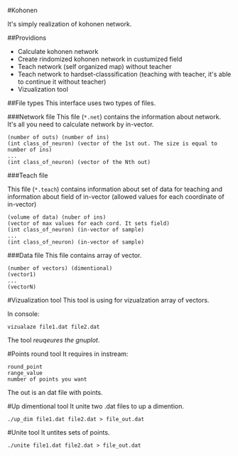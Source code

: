 #Kohonen

It's simply realization of kohonen network.

##Providions

 * Calculate kohonen network
 * Create rindomized kohonen network in custumized field
 * Teach network (self organized map) without teacher
 * Teach network to hardset-classsification (teaching with teacher, it's able to continue it without teacher)
 * Vizualization tool

##File types
This interface uses two types of files.

###Network file
This file (`*.net`) contains the information about network. It's all you need to calculate network by in-vector.

```
(number of outs) (number of ins)
(int class_of_neuron) (vector of the 1st out. The size is equal to number of ins)
...
(int class_of_neuron) (vector of the Nth out)
```

###Teach file

This file (`*.teach`) contains information about set of data for teaching and information about field of in-vector (allowed values for each coordinate of in-vector)

```
(volume of data) (nuber of ins)
(vector of max values for each cord. It sets field)
(int class_of_neuron) (in-vector of sample)
...
(int class_of_neuron) (in-vector of sample)
```

###Data file
This file contains array of vector.
```
(number of vectors) (dimentional)
(vector1)
...
(vectorN)
```

#Vizualization tool
This tool is using for vizualzation array of vectors. 

In console:
```
vizualaze file1.dat file2.dat
```

The tool *reuqeures the gnuplot*.

#Points round tool
It requires in instream: 
```
round_point
range_value
number of points you want
```

The out is an dat file with points.

#Up dimentional tool
It unite two .dat files to up a dimention.
```
./up_dim file1.dat file2.dat > file_out.dat
```
#Unite tool
It untites sets of points.
```
./unite file1.dat file2.dat > file_out.dat
```
